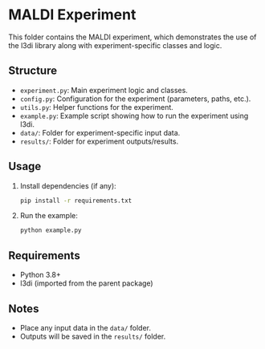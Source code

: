 # MALDI Experiment

This folder contains the MALDI experiment, which demonstrates the use of the l3di library along with experiment-specific classes and logic.

## Structure
- `experiment.py`: Main experiment logic and classes.
- `config.py`: Configuration for the experiment (parameters, paths, etc.).
- `utils.py`: Helper functions for the experiment.
- `example.py`: Example script showing how to run the experiment using l3di.
- `data/`: Folder for experiment-specific input data.
- `results/`: Folder for experiment outputs/results.

## Usage

1. Install dependencies (if any):
   ```bash
   pip install -r requirements.txt
   ```
2. Run the example:
   ```bash
   python example.py
   ```

## Requirements
- Python 3.8+
- l3di (imported from the parent package)

## Notes
- Place any input data in the `data/` folder.
- Outputs will be saved in the `results/` folder. 